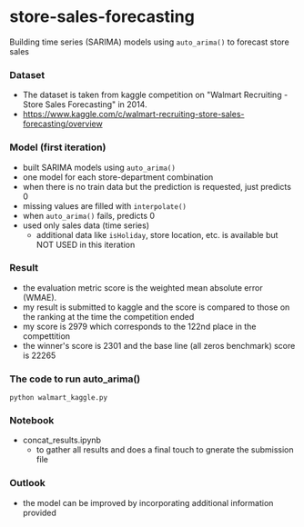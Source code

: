 # store-sales-forecasting
Building time series (SARIMA) models using `auto_arima()` to forecast store sales

### Dataset
  - The dataset is taken from kaggle competition on "Walmart Recruiting - Store Sales Forecasting" in 2014.
  - https://www.kaggle.com/c/walmart-recruiting-store-sales-forecasting/overview

### Model (first iteration)
  - built SARIMA models using `auto_arima()`
  - one model for each store-department combination 
  - when there is no train data but the prediction is requested, just predicts 0
  - missing values are filled with `interpolate()`
  - when `auto_arima()` fails, predicts 0
  - used only sales data (time series)
    - additional data like `isHoliday`, store location, etc. is available but NOT USED in this iteration

### Result
  - the evaluation metric score is the weighted mean absolute error (WMAE).
  - my result is submitted to kaggle and the score is compared to those on the ranking at the time the competition ended
  - my score is 2979 which corresponds to the 122nd place in the compettition 
  - the winner's score is 2301 and the base line (all zeros benchmark) score is 22265
   
### The code to run auto_arima()
    python walmart_kaggle.py

### Notebook 
  - concat_results.ipynb
    - to gather all results and does a final touch to gnerate the submission file

### Outlook
  - the model can be improved by incorporating additional information provided
